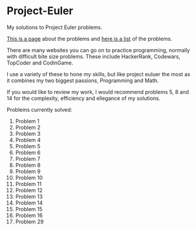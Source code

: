 # Project-Euler
My solutions to Project Euler problems. 

<a href="https://projecteuler.net/about">This is a page</a> about the problems and  <a href="https://projecteuler.net/archives">here is a list</a> of the problems. 

There are many websites you can go on to practice programming, normally with difficult bite size problems.
These include HackerRank, Codewars, TopCoder and CodinGame. 

I use a variety of these to hone my skills, but like project euluer the most as it combines my two biggest passions, Programming and Math. 

If you would like to review my work, I would recommend problems 5, 8 and 14 for the complexity, efficiency and ellegance of my solutions.

Problems currently solved: 

<ol>
  <li>Problem 1</li>
  <li>Problem 2</li>
  <li>Problem 3</li>
  <li>Problem 4</li>
  <li>Problem 5</li>
  <li>Problem 6</li>
  <li>Problem 7</li>
  <li>Problem 8</li>
  <li>Problem 9</li>
  <li>Problem 10</li>
  <li>Problem 11</li>
  <li>Problem 12</li>
  <li>Problem 13</li>
  <li>Problem 14</li>
  <li>Problem 15</li>
  <li>Problem 16</li>
  <li>Problem 29</li>
</ol>
